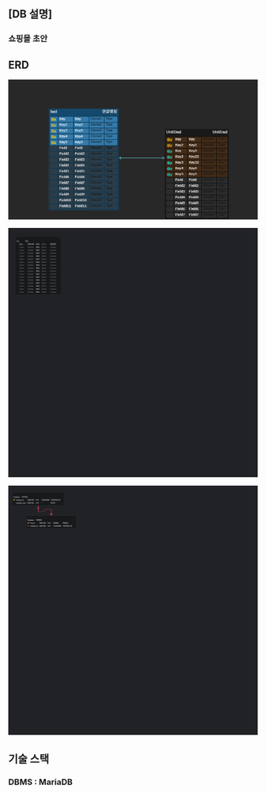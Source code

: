 ## [DB 설명]
### 쇼핑몰 초안
### 

## ERD

![alt text](test.png)

![alt text](test1.png)

![alt text](test2.png)

## 기술 스택

### DBMS : MariaDB